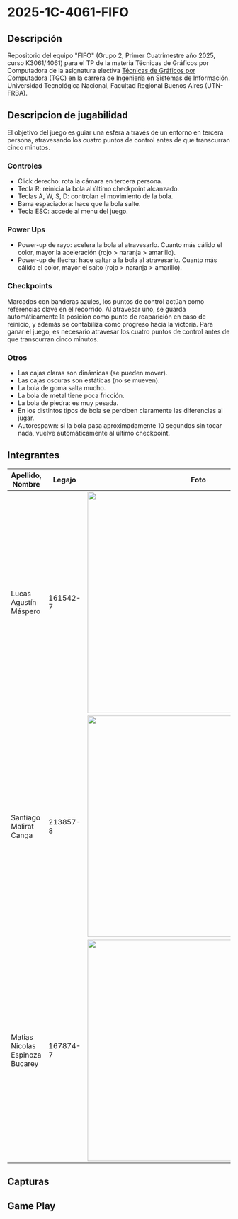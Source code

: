 # 2025-1C-4061-FIFO

## Descripción

Repositorio del equipo "FIFO" (Grupo 2, Primer Cuatrimestre año 2025, curso K3061/4061)  para el TP de la materia Técnicas de Gráficos por Computadora de la asignatura electiva [Técnicas de Gráficos por Computadora](http://tgc-utn.github.io/) (TGC) en la carrera de Ingeniería en Sistemas de Información. Universidad Tecnológica Nacional, Facultad Regional Buenos Aires (UTN-FRBA).

## Descripcion de jugabilidad

El objetivo del juego es guiar una esfera a través de un entorno en tercera persona, atravesando los cuatro puntos de control antes de que transcurran cinco minutos.

### Controles
* Click derecho: rota la cámara en tercera persona.
* Tecla R: reinicia la bola al último checkpoint alcanzado.
* Teclas A, W, S, D: controlan el movimiento de la bola.
* Barra espaciadora: hace que la bola salte.
* Tecla ESC: accede al menu del juego.

### Power Ups
* Power-up de rayo: acelera la bola al atravesarlo. Cuanto más cálido el color, mayor la aceleración (rojo > naranja > amarillo).
* Power-up de flecha: hace saltar a la bola al atravesarlo. Cuanto más cálido el color, mayor el salto (rojo > naranja > amarillo).

### Checkpoints
Marcados con banderas azules, los puntos de control actúan como referencias clave en el recorrido. Al atravesar uno, se guarda automáticamente la posición como punto de reaparición en caso de reinicio, y además se contabiliza como progreso hacia la victoria. Para ganar el juego, es necesario atravesar los cuatro puntos de control antes de que transcurran cinco minutos.

### Otros
* Las cajas claras son dinámicas (se pueden mover).
* Las cajas oscuras son estáticas (no se mueven).
* La bola de goma salta mucho.
* La bola de metal tiene poca fricción.
* La bola de piedra: es muy pesada.
* En los distintos tipos de bola se perciben claramente las diferencias al jugar.
* Autorespawn: si la bola pasa aproximadamente 10 segundos sin tocar nada, vuelve automáticamente al último checkpoint.

## Integrantes

Apellido, Nombre | Legajo | Foto
------------ | ------------- | -------------
| Lucas Agustín Máspero | 161542-7 |<img src="" height="500">  |
| Santiago Malirat Canga | 213857-8 |<img src="" height="500">  |
| Matias Nicolas Espinoza Bucarey | 167874-7 |<img src="" height="500"> |

## Capturas

## Game Play
